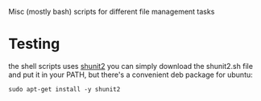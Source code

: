 Misc (mostly bash) scripts for different file management tasks

# Testing
the shell scripts uses [shunit2](https://github.com/kward/shunit2?tab=readme-ov-file) 
you can simply download the shunit2.sh file and put it in your PATH, but there's a convenient deb package for ubuntu:
```
sudo apt-get install -y shunit2
```
